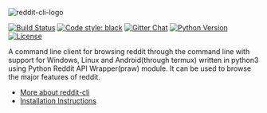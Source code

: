    ![reddit-cli-logo](https://i.imgur.com/j0j2Exy.png)
          
[![Build Status](https://travis-ci.org/AyamDobhal/reddit-cli.svg?branch=master)](https://travis-ci.org/AyamDobhal/reddit-cli)
[![Code style: black](https://img.shields.io/badge/code%20style-black-000000.svg)](https://github.com/ambv/black)
[![Gitter Chat](https://badges.gitter.im/AyamDobhal/reddit-cli/Lobby.svg)](https://gitter.im/reddit-cli/Lobby?utm_source=badge&utm_medium=badge&utm_campaign=pr-badge&utm_content=badge)
[![Python Version](https://img.shields.io/badge/python-%3E=_3.6-green.svg)](https://www.python.org/downloads/)
[![License](https://img.shields.io/badge/License-MIT-blue.svg)](https://github.com/AyamDobhal/reddit-cli/blob/master/LICENSE)

A command line client for browsing reddit through the command line with support for Windows, Linux and Android(through termux) written in python3 using Python Reddit API Wrapper(praw) module. It can be used to browse the major features of reddit.
* [More about reddit-cli](https://github.com/AyamDobhal/reddit-cli/wiki)
* [Installation Instructions](https://github.com/AyamDobhal/reddit-cli/wiki/Guide-for-setting-things-up)

